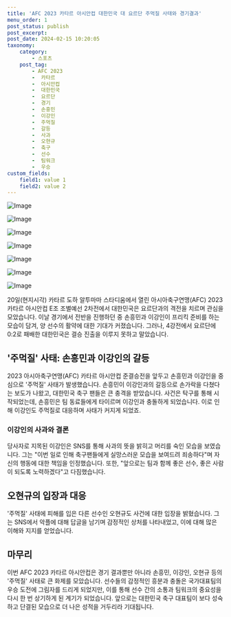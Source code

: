 ```yaml
---
title: 'AFC 2023 카타르 아시안컵 대한민국 대 요르단 주먹질 사태와 경기결과'
menu_order: 1
post_status: publish
post_excerpt: 
post_date: 2024-02-15 10:20:05
taxonomy:
    category:
        - 스포츠
    post_tag:
        - AFC 2023
        -  카타르
        -  아시안컵
        -  대한민국
        -  요르단
        -  경기
        -  손흥민
        -  이강인
        -  주먹질
        -  갈등
        -  사과
        -  오현규
        -  축구
        -  선수
        -  팀워크
        -  우승
custom_fields:
    field1: value 1
    field2: value 2
---
```


![Image](https://imgnews.pstatic.net/image/450/2024/02/14/0000098197_001_20240214234901505.jpg?type=w647)

![Image](https://imgnews.pstatic.net/image/450/2024/02/14/0000098197_002_20240214234901555.jpg?type=w647)

![Image](https://imgnews.pstatic.net/image/450/2024/02/14/0000098197_003_20240214234901601.jpg?type=w647)

![Image](https://imgnews.pstatic.net/image/450/2024/02/14/0000098197_004_20240214234901649.jpg?type=w647)

![Image](https://imgnews.pstatic.net/image/450/2024/02/14/0000098197_005_20240214234901686.jpg?type=w647)

![Image](https://imgnews.pstatic.net/image/450/2024/02/14/0000098197_006_20240214234901725.jpg?type=w647)

![Image](https://imgnews.pstatic.net/image/450/2024/02/14/0000098197_007_20240214234901755.jpg?type=w647)

20일(현지시각) 카타르 도하 알투마마 스타디움에서 열린 아시아축구연맹(AFC) 2023 카타르 아시안컵 E조 조별예선 2차전에서 대한민국은 요르단과의 격전을 치르며 관심을 모았습니다. 이날 경기에서 전반을 진행하던 중 손흥민과 이강인이 프리킥 준비를 하는 모습이 담겨, 양 선수의 활약에 대한 기대가 커졌습니다. 그러나, 4강전에서 요르단에 0:2로 패배한 대한민국은 결승 진출을 이루지 못하고 말았습니다.
## '주먹질' 사태: 손흥민과 이강인의 갈등
2023 아시아축구연맹(AFC) 카타르 아시안컵 준결승전을 앞두고 손흥민과 이강인을 중심으로 '주먹질' 사태가 발생했습니다. 손흥민이 이강인과의 갈등으로 손가락을 다쳤다는 보도가 나왔고, 대한민국 축구 팬들은 큰 충격을 받았습니다. 사건은 탁구를 통해 시작되었는데, 손흥민은 팀 동료들에게 타이르며 이강인과 충돌하게 되었습니다. 이로 인해 이강인도 주먹질로 대응하며 사태가 커지게 되었죠.
### 이강인의 사과와 결론
당사자로 지목된 이강인은 SNS를 통해 사과의 뜻을 밝히고 머리를 숙인 모습을 보였습니다. 그는 "이번 일로 인해 축구팬들에게 실망스러운 모습을 보여드려 죄송하다"며 자신의 행동에 대한 책임을 인정했습니다. 또한, "앞으로는 팀과 함께 좋은 선수, 좋은 사람이 되도록 노력하겠다"고 다짐했습니다.
## 오현규의 입장과 대응
'주먹질' 사태에 피해를 입은 다른 선수인 오현규도 사건에 대한 입장을 밝혔습니다. 그는 SNS에서 악플에 대해 답글을 남기며 감정적인 상처를 나타내었고, 이에 대해 많은 이해와 지지를 얻었습니다.
## 마무리
이번 AFC 2023 카타르 아시안컵은 경기 결과뿐만 아니라 손흥민, 이강인, 오현규 등의 '주먹질' 사태로 큰 화제를 모았습니다. 선수들의 감정적인 흥분과 충돌은 국가대표팀의 우승 도전에 그림자를 드리게 되었지만, 이를 통해 선수 간의 소통과 팀워크의 중요성을 다시 한 번 상기하게 된 계기가 되었습니다. 앞으로는 대한민국 축구 대표팀이 보다 성숙하고 단결된 모습으로 더 나은 성적을 거두리라 기대됩니다.
